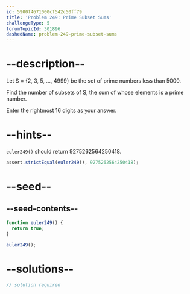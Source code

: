 ```yaml
---
id: 5900f4671000cf542c50ff79
title: 'Problem 249: Prime Subset Sums'
challengeType: 5
forumTopicId: 301896
dashedName: problem-249-prime-subset-sums
---
```


# --description--

Let S = {2, 3, 5, ..., 4999} be the set of prime numbers less than 5000.

Find the number of subsets of S, the sum of whose elements is a prime number.

Enter the rightmost 16 digits as your answer.

# --hints--

`euler249()` should return 9275262564250418.

```js
assert.strictEqual(euler249(), 9275262564250418);
```

# --seed--

## --seed-contents--

```js
function euler249() {
  return true;
}

euler249();
```

# --solutions--

```js
// solution required
```
